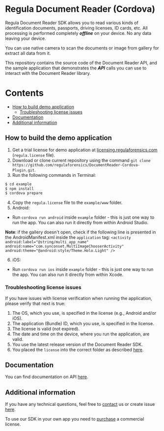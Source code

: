 #  Regula Document Reader (Cordova)
Regula Document Reader SDK allows you to read various kinds of identification documents, passports, driving licenses, ID cards, etc. All processing is performed completely _**offline**_ on your device. No any data leaving your device.

You can use native camera to scan the documents or image from gallery for extract all data from it.

This repository contains the source code of the Document Reader API, and the sample application that demonstrates the _**API**_ calls you can use to interact with the Document Reader library.

# Contents
* [How to build demo application](#how-to-build-demo-application)
    * [Troubleshooting license issues](#troubleshooting-license-issues)
* [Documentation](#documentation)
* [Additional information](#additional-information)

## How to build the demo application
1. Get a trial license for demo application at  [licensing.regulaforensics.com](https://licensing.regulaforensics.com/)  (`regula.license`  file).
2. Download or clone current repository using the command `git clone https://github.com/regulaforensics/DocumentReader-Cordova-Plugin.git`.
3. Run the following commands in Terminal:
```bash
$ cd example
$ npm install
$ cordova prepare
```

4. Copy the `regula.license` file to the `example/www` folder.
5. Android:
  * Run `cordova run android` inside `example` folder - this is just one way to run the app. You can also run it directly from within Android Studio.

**Note**: if the gallery doesn't open, check if the following line is presented in the AndroidManifest.xml inside the `application` tag:
`<activity android:label="@string/multi_app_name" android:name="com.synconset.MultiImageChooserActivity" android:theme="@android:style/Theme.Holo.Light" />`

6. iOS:
  * Run `cordova run ios` inside `example` folder - this is just one way to run the app. You can also run it directly from within Xcode.

### Troubleshooting license issues
If you have issues with license verification when running the application, please verify that next is true:
1. The OS, which you use, is specified in the license (e.g., Android and/or iOS).
2. The application (Bundle) ID, which you use, is specified in the license.
3. The license is valid (not expired).
4. The date and time on the device, where you run the application, are valid.
5. You use the latest release version of the Document Reader SDK.
6. You placed the `license` into the correct folder as described [here](#how-to-build-demo-application).

## Documentation
You can find documentation on API [here](https://docs.regulaforensics.com/cordova).

## Additional information
If you have any technical questions, feel free to [contact](mailto:cordova.support@regulaforensics.com) us or create issue [here](https://github.com/regulaforensics/DocumentReader-Cordova-Plugin/issues).

To use our SDK in your own app you need to [purchase](https://pipedrivewebforms.com/form/394a3706041290a04fbd0d18e7d7810f1841159) a commercial license.
